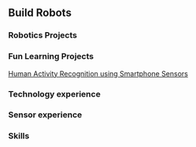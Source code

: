 ## Build Robots


### Robotics Projects

### Fun Learning Projects

[Human Activity Recognition using Smartphone Sensors](https://github.com/buildrobots/funProjects)

### Technology experience

### Sensor experience

### Skills
